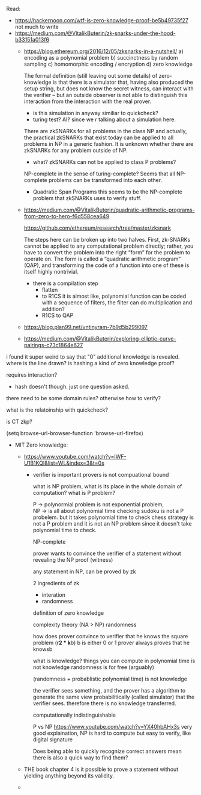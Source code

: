 Read:
- https://hackernoon.com/wtf-is-zero-knowledge-proof-be5b49735f27
not much to write
- https://medium.com/@VitalikButerin/zk-snarks-under-the-hood-b33151a013f6
  - https://blog.ethereum.org/2016/12/05/zksnarks-in-a-nutshell/
    a) encoding as a polynomial problem
    b) succinctness by random sampling
    c) homomorphic encoding / encryption
    d) zero knowledge
    
    The formal definition (still leaving out some details) of
    zero-knowledge is that there is a simulator that, having also
    produced the setup string, but does not know the secret witness,
    can interact with the verifier – but an outside observer is not
    able to distinguish this interaction from the interaction with the
    real prover.
      - is this simulation in anyway similiar to quickcheck?
      - turing test? AI? since we r talking about a simulation here.
      
  
    There are zkSNARKs for all problems in the class NP and actually,
    the practical zkSNARKs that exist today can be applied to all
    problems in NP in a generic fashion. It is unknown whether there
    are zkSNARKs for any problem outside of NP.
      - what? zkSNARKs can not be applied to class P problems?
      
    NP-complete in the sense of turing-complete? Seems that all NP-complete
    problems can be transformed into each other.
      - Quadratic Span Programs
        this seems to be the NP-complete problem that zkSNARKs uses to verify stuff.
        
        
        
  - https://medium.com/@VitalikButerin/quadratic-arithmetic-programs-from-zero-to-hero-f6d558cea649

    https://github.com/ethereum/research/tree/master/zksnark
    
    
    The steps here can be broken up into two halves. First, zk-SNARKs
    cannot be applied to any computational problem directly; rather, you
    have to convert the problem into the right “form” for the problem to
    operate on. The form is called a “quadratic arithmetic program” (QAP),
    and transforming the code of a function into one of these is itself
    highly nontrivial.
      - there is a compilation step
        - flatten
        - to R1CS
          it is almost like, polynomial function can be coded with a sequence of
          filters, the filter can do multiplication and addition?
        - R1CS to QAP
        
  - https://blog.plan99.net/vntinyram-7b9d5b299097
  - https://medium.com/@VitalikButerin/exploring-elliptic-curve-pairings-c73c1864e627


i found it super weird to say that "0" additional knowledge is revealed. where is the line drawn?
is hashing a kind of zero knowledge proof?

requires interaction?
- hash doesn't though. just one question asked.

there need to be some domain rules? otherwise how to verify?

what is the relatoinship with quickcheck?

is CT zkp?


(setq browse-url-browser-function 'browse-url-firefox)

- MIT Zero knowledge:
  - https://www.youtube.com/watch?v=IWF-U1B1KQI&list=WL&index=3&t=0s
    + verifier is important
      provers is not compuational bound
      
      what is NP problem, what is its place in the whole domain of computation?
      what is P problem?
      
      P -> polynormial problem is not exponential problem,  
      NP -> is all about polynomial time checking
      sudoku is not a P probelem. but it takes polynomial time to check
      chess strategy is not a P problem and it is not an NP problem since it doesn't
      take polynomial time to check.
      
      NP-complete
      
      prover wants to convince the verifier of a statement without revealing the NP proof (witness)
      
      any statement in NP, can be proved by zk
      
      2 ingredients of zk
        - interation
        - randomness
        
      definition of zero knowledge
      
      complexity theory (NA > NP) randomness
      
      how does prover convince to verifier that he knows the square problem
      (r**2 * k**b)   b is either 0 or 1
      prover always proves that he knowsb
      
      what is knowledge? things you can compute in polynomial time is not knowledge
      randomness is for free (arguably)
      
      (randomness + probablistic polynomial time) is not knowledge
      
      the verifier sees something, and the prover has a algorithm to generate the same
      view probabilitically (called simulator) that the verifier sees. therefore there is
      no knowledge transferred.
      
      computationally indistinguishable
      
      
      P vs NP
      https://www.youtube.com/watch?v=YX40hbAHx3s
      very good explaination, NP is hard to compute but easy to verify, like digital signature
      
      Does being able to quickly recognize correct answers mean there is also a quick way to find them?
      
  - THE book chapter 4
    is it possible to prove a statement without yielding anything beyond its validity.

  - 
